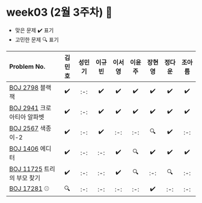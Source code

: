 # week03 (2월 3주차) :pencil:

- 맞은 문제 :heavy_check_mark: 표기
- 고민한 문제 :mag: 표기



|Problem No.|김민호|성민기|이규빈|이서영|이윤주|장현영|정다운|조아름|
|:---------------------------|:-----:|:-----:|:-----:|:-----:|:-----:|:-----:|:-----:|:-----:|
|[BOJ 2798](https://www.acmicpc.net/problem/2798) 블랙잭|:heavy_check_mark:|:-:|:heavy_check_mark:|:heavy_check_mark:|:heavy_check_mark:|:heavy_check_mark:|:heavy_check_mark:|:heavy_check_mark:|
|[BOJ 2941](https://www.acmicpc.net/problem/2941) 크로아티아 알파벳|:heavy_check_mark:|:-:|:heavy_check_mark:|:heavy_check_mark:|:heavy_check_mark:|:heavy_check_mark:|:heavy_check_mark:|:heavy_check_mark:|
|[BOJ 2567](https://www.acmicpc.net/problem/2567) 색종이-2|:heavy_check_mark:|:-:|:heavy_check_mark:|:-:|:-:|:mag:|:heavy_check_mark:|:-:|
|[BOJ 1406](https://www.acmicpc.net/problem/1406) 에디터|:heavy_check_mark:|:-:|:-:|:heavy_check_mark:|:mag:|:heavy_check_mark:|:heavy_check_mark:|:heavy_check_mark:|
|[BOJ 11725](https://www.acmicpc.net/problem/11725) 트리의 부모 찾기|:heavy_check_mark:|:-:|:-:|:heavy_check_mark:|:mag:|:-:|:mag:|:-:|
|[BOJ 17281](https://www.acmicpc.net/problem/17281) ⚾|:mag:|:-:|:-:|:-:|:-:|:heavy_check_mark:|:-:|:-:|
